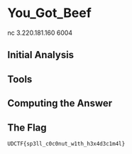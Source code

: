 # You_Got_Beef
nc 3.220.181.160 6004

## Initial Analysis 



## Tools 



## Computing the Answer 



## The Flag 
`UDCTF{sp3ll_c0c0nut_w1th_h3x4d3c1m4l}`